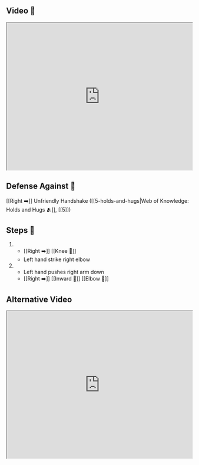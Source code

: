 ## Video 🎥

<iframe src="https://www.youtube.com/embed/8JiIVtpQTpE" width="100%" height="400"></iframe>

## Defense Against 🤺

[[Right ➡️]] Unfriendly Handshake ([[5-holds-and-hugs|Web of Knowledge: Holds and Hugs 🫂]], [[5]])

## Steps 👣

1. - [[Right ➡️]] [[Knee 🦵]]
    - Left hand strike right elbow
2. - Left hand pushes right arm down 
    - [[Right ➡️]] [[Inward 🔽]] [[Elbow 💪]]

## Alternative Video

<iframe src="https://www.youtube.com/embed/IXZ6kr4VHQw?start=244&end=255" width="100%" height="400"></iframe>
